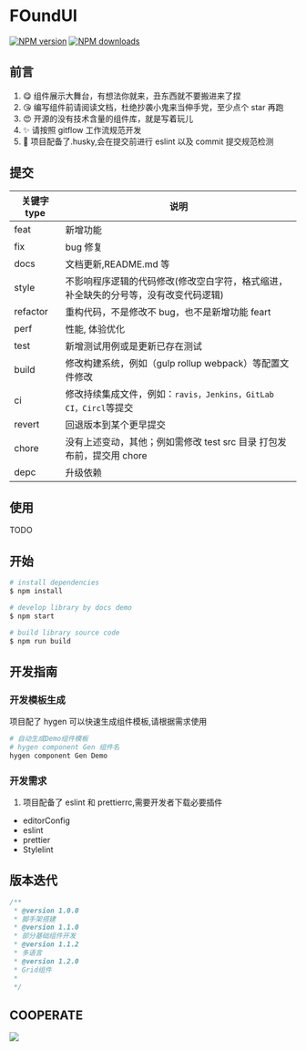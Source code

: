 # FOundUI

[![NPM version](https://img.shields.io/npm/v/FOundUI.svg?style=flat)](https://npmjs.org/package/FOundUI)
[![NPM downloads](http://img.shields.io/npm/dm/FOundUI.svg?style=flat)](https://npmjs.org/package/FOundUI)

## 前言

1. 😋 组件展示大舞台，有想法你就来，丑东西就不要搬进来了捏
2. 😘 编写组件前请阅读文档，杜绝抄袭小鬼来当伸手党，至少点个 star 再跑
3. 😍 开源的没有技术含量的组件库，就是写着玩儿
4. ✨ 请按照 gitflow 工作流规范开发
5. 🎁 项目配备了.husky,会在提交前进行 eslint 以及 commit 提交规范检测

## 提交

| 关键字 type | 说明                                                                                 |
| ----------- | ------------------------------------------------------------------------------------ |
| feat        | 新增功能                                                                             |
| fix         | bug 修复                                                                             |
| docs        | 文档更新,README.md 等                                                                |
| style       | 不影响程序逻辑的代码修改(修改空白字符，格式缩进，补全缺失的分号等，没有改变代码逻辑) |
| refactor    | 重构代码，不是修改不 bug，也不是新增功能 feart                                       |
| perf        | 性能, 体验优化                                                                       |
| test        | 新增测试用例或是更新已存在测试                                                       |
| build       | 修改构建系统，例如（gulp rollup webpack）等配置文件修改                              |
| ci          | 修改持续集成文件，例如：`ravis，Jenkins，GitLab CI，Circl`等提交                     |
| revert      | 回退版本到某个更早提交                                                               |
| chore       | 没有上述变动，其他；例如需修改 test src 目录 打包发布前，提交用 chore                |
| depc        | 升级依赖                                                                             |

## 使用

TODO

## 开始

```bash
# install dependencies
$ npm install

# develop library by docs demo
$ npm start

# build library source code
$ npm run build
```

## 开发指南

### 开发模板生成

项目配了 hygen 可以快速生成组件模板,请根据需求使用

```bash
# 自动生成Demo组件模板
# hygen component Gen 组件名
hygen component Gen Demo

```

### 开发需求

1. 项目配备了 eslint 和 prettierrc,需要开发者下载必要插件

-   editorConfig
-   eslint
-   prettier
-   Stylelint

## 版本迭代

```ts
/**
 * @version 1.0.0
 * 脚手架搭建
 * @version 1.1.0
 * 部分基础组件开发
 * @version 1.1.2
 * 多语言
 * @version 1.2.0
 * Grid组件
 *
 */
```

## COOPERATE

<a href="https://github.com/Found-404/FOundUI/graphs/contributors">
  <img src="https://contrib.rocks/image?repo=Found-404/FOundUI" />
</a>
